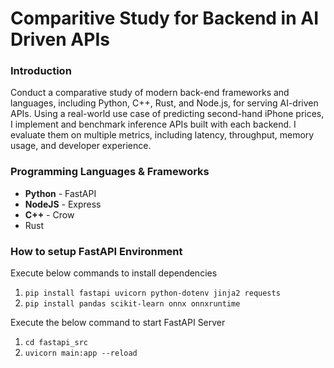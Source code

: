# Comparitive Study for Backend in AI Driven APIs

### Introduction
Conduct a comparative study of modern back-end frameworks and languages, including Python, C++, Rust, and Node.js, for serving AI-driven APIs. Using a real-world use case of predicting second-hand iPhone prices, I implement and benchmark inference APIs built with each backend. I evaluate them on multiple metrics, including latency, throughput, memory usage, and developer experience.

### Programming Languages & Frameworks
<ul>
<li> <b>Python</b> - FastAPI </li>
<li> <b>NodeJS</b> - Express </li>
<li> <b>C++</b> - Crow </li>
<li> Rust </li>
</ul>

### How to setup FastAPI Environment
Execute below commands to install dependencies
1. ``` pip install fastapi uvicorn python-dotenv jinja2 requests ```
2. ``` pip install pandas scikit-learn onnx onnxruntime ```

Execute the below command to start FastAPI Server
1. ``` cd fastapi_src ``` 
2. ``` uvicorn main:app --reload ```
